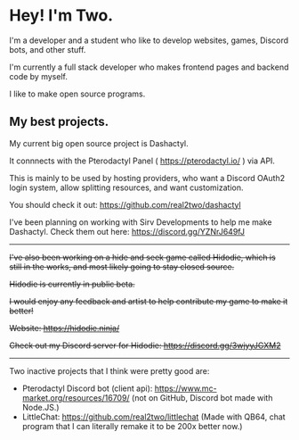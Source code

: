 # Hey! I'm Two.

I'm a developer and a student who like to develop websites, games, Discord bots, and other stuff.

I'm currently a full stack developer who makes frontend pages and backend code by myself.

I like to make open source programs.

## My best projects.

My current big open source project is Dashactyl.

It connnects with the Pterodactyl Panel ( https://pterodactyl.io/ ) via API.

This is mainly to be used by hosting providers, who want a Discord OAuth2 login system, allow splitting resources, and want customization.

You should check it out: https://github.com/real2two/dashactyl

I've been planning on working with Sirv Developments to help me make Dashactyl. Check them out here: https://discord.gg/YZNrJ649fJ

---

~~I've also been working on a hide and seek game called Hidodie, which is still in the works, and most likely going to stay closed source.~~

~~Hidodie is currently in public beta.~~

~~I would enjoy any feedback and artist to help contribute my game to make it better!~~

~~Website: https://hidodie.ninja/~~

~~Check out my Discord server for Hidodie: https://discord.gg/3wjyyJGXM2~~

---

Two inactive projects that I think were pretty good are:

- Pterodactyl Discord bot (client api): https://www.mc-market.org/resources/16709/ (not on GitHub, Discord bot made with Node.JS.)
- LittleChat: https://github.com/real2two/littlechat (Made with QB64, chat program that I can literally remake it to be 200x better now.)
